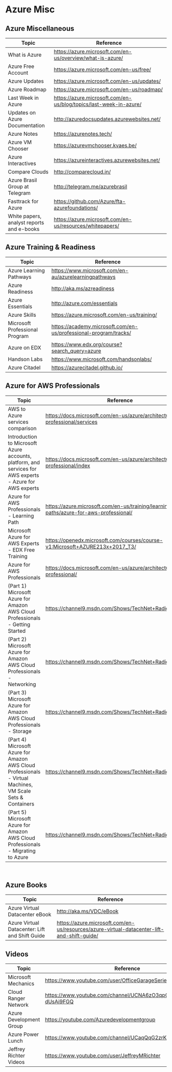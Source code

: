 
# Azure Misc

## Azure Miscellaneous

| Topic | Reference |
| --- | --- |
|What is Azure|https://azure.microsoft.com/en-us/overview/what-is-azure/|
|Azure Free Account|https://azure.microsoft.com/en-us/free/|
|Azure Updates|https://azure.microsoft.com/en-us/updates/|
|Azure Roadmap|https://azure.microsoft.com/en-us/roadmap/|
|Last Week in Azure|https://azure.microsoft.com/en-us/blog/topics/last-week-in-azure/|
|Updates on Azure Documentation|http://azuredocsupdates.azurewebsites.net/|
|Azure Notes|https://azurenotes.tech/|
|Azure VM Chooser|https://azurevmchooser.kvaes.be/|
|Azure Interactives|https://azureinteractives.azurewebsites.net/|
|Compare Clouds|http://comparecloud.in/|
|Azure Brasil Group at Telegram|http://telegram.me/azurebrasil|
|Fasttrack for Azure| https://github.com/Azure/fta-azurefoundations/|
|White papers, analyst reports and e-books|https://azure.microsoft.com/en-us/resources/whitepapers/|

## Azure Training & Readiness

| Topic | Reference |
| --- | --- |
|Azure Learning Pathways|https://www.microsoft.com/en-au/azurelearningpathways|
|Azure Readiness|	http://aka.ms/azreadiness
|Azure Essentials|	http://azure.com/essentials 
|Azure Skills|	https://azure.microsoft.com/en-us/training/
|Microsoft Professional Program|	https://academy.microsoft.com/en-us/professional-program/tracks/
|Azure on EDX|https://www.edx.org/course?search_query=azure 
|Handson Labs|https://www.microsoft.com/handsonlabs/|
|Azure Citadel|https://azurecitadel.github.io/|

## Azure for AWS Professionals
| Topic | Reference |
| --- | --- |
|AWS to Azure services comparison|	https://docs.microsoft.com/en-us/azure/architecture/aws-professional/services |
|Introduction to Microsoft Azure accounts, platform, and services for AWS experts - Azure for AWS experts|	https://docs.microsoft.com/en-us/azure/architecture/aws-professional/index|
|Azure for AWS Professionals - Learning Path| https://azure.microsoft.com/en-us/training/learning-paths/azure-for-aws-professional/|
| Microsoft Azure for AWS Experts - EDX Free Training|	https://openedx.microsoft.com/courses/course-v1:Microsoft+AZURE213x+2017_T3/|
|Azure for AWS Professionals|	https://docs.microsoft.com/en-us/azure/architecture/aws-professional/ |
|(Part 1) Microsoft Azure for Amazon AWS Cloud Professionals - Getting Started|https://channel9.msdn.com/Shows/TechNet+Radio/TNR1667|
|(Part 2) Microsoft Azure for Amazon AWS Cloud Professionals - Networking|https://channel9.msdn.com/Shows/TechNet+Radio/TNR1668|
|(Part 3) Microsoft Azure for Amazon AWS Cloud Professionals - Storage|https://channel9.msdn.com/Shows/TechNet+Radio/TNR1669|
|(Part 4) Microsoft Azure for Amazon AWS Cloud Professionals - Virtual Machines, VM Scale Sets & Containers|https://channel9.msdn.com/Shows/TechNet+Radio/TNR1670|
|(Part 5) Microsoft Azure for Amazon AWS Cloud Professionals - Migrating to Azure|https://channel9.msdn.com/Shows/TechNet+Radio/TNR1671|
	 
## Azure Books

| Topic | Reference |
| --- | --- |
| Azure Virtual Datacenter eBook| http://aka.ms/VDC/eBook|
| Azure Virtual Datacenter: Lift and Shift Guide| https://azure.microsoft.com/en-us/resources/azure-virtual-datacenter-lift-and-shift-guide/|

## Videos

| Topic | Reference |
| --- | --- |
|Microsoft Mechanics | https://www.youtube.com/user/OfficeGarageSeries|
|Cloud Ranger Network|https://www.youtube.com/channel/UCNA6zO3qpCuZR-dUsAi9FGQ|
|Azure Development Group| https://youtube.com/Azuredevelopmentgroup|
|Azure Power Lunch| https://www.youtube.com/channel/UCaqQqG2zrK3vL4UMx6seOoA|
|Jeffrey Richter Videos | https://www.youtube.com/user/JeffreyMRichter|








